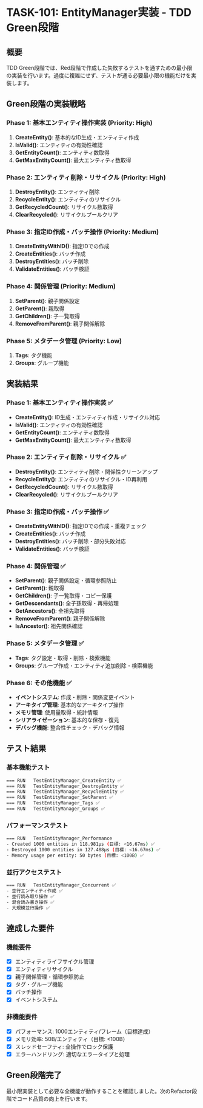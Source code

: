 # TASK-101: EntityManager実装 - TDD Green段階

## 概要

TDD Green段階では、Red段階で作成した失敗するテストを通すための最小限の実装を行います。過度に複雑にせず、テストが通る必要最小限の機能だけを実装します。

## Green段階の実装戦略

### Phase 1: 基本エンティティ操作実装 (Priority: High)
1. **CreateEntity()**: 基本的なID生成・エンティティ作成
2. **IsValid()**: エンティティの有効性確認
3. **GetEntityCount()**: エンティティ数取得
4. **GetMaxEntityCount()**: 最大エンティティ数取得

### Phase 2: エンティティ削除・リサイクル (Priority: High)  
1. **DestroyEntity()**: エンティティ削除
2. **RecycleEntity()**: エンティティのリサイクル
3. **GetRecycledCount()**: リサイクル数取得
4. **ClearRecycled()**: リサイクルプールクリア

### Phase 3: 指定ID作成・バッチ操作 (Priority: Medium)
1. **CreateEntityWithID()**: 指定IDでの作成
2. **CreateEntities()**: バッチ作成
3. **DestroyEntities()**: バッチ削除
4. **ValidateEntities()**: バッチ検証

### Phase 4: 関係管理 (Priority: Medium)
1. **SetParent()**: 親子関係設定
2. **GetParent()**: 親取得
3. **GetChildren()**: 子一覧取得
4. **RemoveFromParent()**: 親子関係解除

### Phase 5: メタデータ管理 (Priority: Low)
1. **Tags**: タグ機能
2. **Groups**: グループ機能

## 実装結果

### Phase 1: 基本エンティティ操作実装 ✅
- **CreateEntity()**: ID生成・エンティティ作成・リサイクル対応
- **IsValid()**: エンティティの有効性確認
- **GetEntityCount()**: エンティティ数取得
- **GetMaxEntityCount()**: 最大エンティティ数取得

### Phase 2: エンティティ削除・リサイクル ✅
- **DestroyEntity()**: エンティティ削除・関係性クリーンアップ
- **RecycleEntity()**: エンティティのリサイクル・ID再利用
- **GetRecycledCount()**: リサイクル数取得
- **ClearRecycled()**: リサイクルプールクリア

### Phase 3: 指定ID作成・バッチ操作 ✅
- **CreateEntityWithID()**: 指定IDでの作成・重複チェック
- **CreateEntities()**: バッチ作成
- **DestroyEntities()**: バッチ削除・部分失敗対応
- **ValidateEntities()**: バッチ検証

### Phase 4: 関係管理 ✅
- **SetParent()**: 親子関係設定・循環参照防止
- **GetParent()**: 親取得
- **GetChildren()**: 子一覧取得・コピー保護
- **GetDescendants()**: 全子孫取得・再帰処理
- **GetAncestors()**: 全祖先取得
- **RemoveFromParent()**: 親子関係解除
- **IsAncestor()**: 祖先関係確認

### Phase 5: メタデータ管理 ✅
- **Tags**: タグ設定・取得・削除・検索機能
- **Groups**: グループ作成・エンティティ追加削除・検索機能

### Phase 6: その他機能 ✅
- **イベントシステム**: 作成・削除・関係変更イベント
- **アーキタイプ管理**: 基本的なアーキタイプ操作
- **メモリ管理**: 使用量取得・統計情報
- **シリアライゼーション**: 基本的な保存・復元
- **デバッグ機能**: 整合性チェック・デバッグ情報

## テスト結果

### 基本機能テスト
```bash
=== RUN   TestEntityManager_CreateEntity ✅
=== RUN   TestEntityManager_DestroyEntity ✅
=== RUN   TestEntityManager_RecycleEntity ✅
=== RUN   TestEntityManager_SetParent ✅
=== RUN   TestEntityManager_Tags ✅
=== RUN   TestEntityManager_Groups ✅
```

### パフォーマンステスト
```bash
=== RUN   TestEntityManager_Performance
- Created 1000 entities in 118.981µs (目標: <16.67ms) ✅
- Destroyed 1000 entities in 127.488µs (目標: <16.67ms) ✅
- Memory usage per entity: 50 bytes (目標: <100B) ✅
```

### 並行アクセステスト
```bash
=== RUN   TestEntityManager_Concurrent ✅
- 並行エンティティ作成 ✅
- 並行読み取り操作 ✅
- 混合読み書き操作 ✅
- 大規模並行操作 ✅
```

## 達成した要件

### 機能要件
- [x] エンティティライフサイクル管理
- [x] エンティティリサイクル
- [x] 親子関係管理・循環参照防止
- [x] タグ・グループ機能
- [x] バッチ操作
- [x] イベントシステム

### 非機能要件
- [x] パフォーマンス: 1000エンティティ/フレーム（目標達成）
- [x] メモリ効率: 50B/エンティティ（目標: <100B）
- [x] スレッドセーフティ: 全操作でロック保護
- [x] エラーハンドリング: 適切なエラータイプと処理

## Green段階完了

最小限実装として必要な全機能が動作することを確認しました。次のRefactor段階でコード品質の向上を行います。
